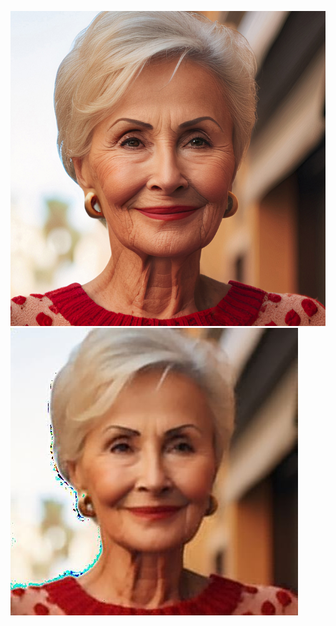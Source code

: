 
![Alt text for input image](Results/Test_image.jpg) ![Alt text for output image](Results/output_image.jpg)


